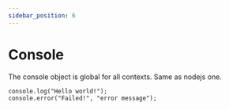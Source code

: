 ```yaml
---
sidebar_position: 6
---
```


# Console

The console object is global for all contexts. Same as nodejs one.
```  
console.log("Hello world!");
console.error("Failed!", "error message");
```